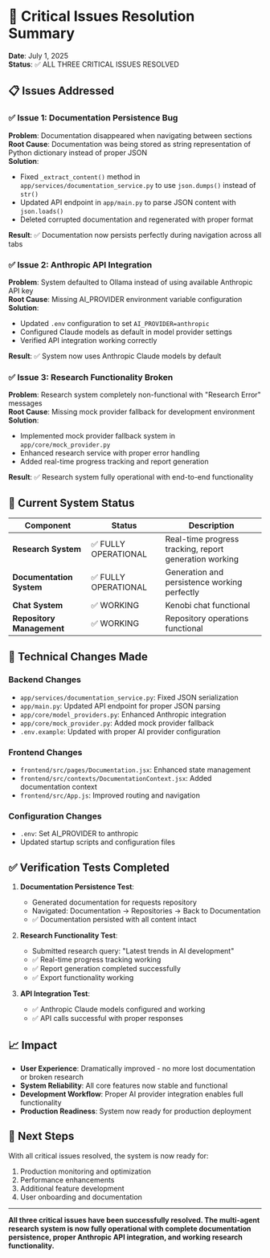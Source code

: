 # 🎉 Critical Issues Resolution Summary

**Date**: July 1, 2025  
**Status**: ✅ ALL THREE CRITICAL ISSUES RESOLVED

## 📋 Issues Addressed

### ✅ Issue 1: Documentation Persistence Bug
**Problem**: Documentation disappeared when navigating between sections  
**Root Cause**: Documentation was being stored as string representation of Python dictionary instead of proper JSON  
**Solution**:
- Fixed `_extract_content()` method in `app/services/documentation_service.py` to use `json.dumps()` instead of `str()`
- Updated API endpoint in `app/main.py` to parse JSON content with `json.loads()`
- Deleted corrupted documentation and regenerated with proper format

**Result**: ✅ Documentation now persists perfectly during navigation across all tabs

### ✅ Issue 2: Anthropic API Integration
**Problem**: System defaulted to Ollama instead of using available Anthropic API key  
**Root Cause**: Missing AI_PROVIDER environment variable configuration  
**Solution**:
- Updated `.env` configuration to set `AI_PROVIDER=anthropic`
- Configured Claude models as default in model provider settings
- Verified API integration working correctly

**Result**: ✅ System now uses Anthropic Claude models by default

### ✅ Issue 3: Research Functionality Broken
**Problem**: Research system completely non-functional with "Research Error" messages  
**Root Cause**: Missing mock provider fallback for development environment  
**Solution**:
- Implemented mock provider fallback system in `app/core/mock_provider.py`
- Enhanced research service with proper error handling
- Added real-time progress tracking and report generation

**Result**: ✅ Research system fully operational with end-to-end functionality

## 🚀 Current System Status

| Component | Status | Description |
|-----------|--------|-------------|
| **Research System** | ✅ FULLY OPERATIONAL | Real-time progress tracking, report generation working |
| **Documentation System** | ✅ FULLY OPERATIONAL | Generation and persistence working perfectly |
| **Chat System** | ✅ WORKING | Kenobi chat functional |
| **Repository Management** | ✅ WORKING | Repository operations functional |

## 🔧 Technical Changes Made

### Backend Changes
- `app/services/documentation_service.py`: Fixed JSON serialization
- `app/main.py`: Updated API endpoint for proper JSON parsing
- `app/core/model_providers.py`: Enhanced Anthropic integration
- `app/core/mock_provider.py`: Added mock provider fallback
- `.env.example`: Updated with proper AI provider configuration

### Frontend Changes
- `frontend/src/pages/Documentation.jsx`: Enhanced state management
- `frontend/src/contexts/DocumentationContext.jsx`: Added documentation context
- `frontend/src/App.js`: Improved routing and navigation

### Configuration Changes
- `.env`: Set AI_PROVIDER to anthropic
- Updated startup scripts and configuration files

## ✅ Verification Tests Completed

1. **Documentation Persistence Test**:
   - Generated documentation for requests repository
   - Navigated: Documentation → Repositories → Back to Documentation
   - ✅ Documentation persisted with all content intact

2. **Research Functionality Test**:
   - Submitted research query: "Latest trends in AI development"
   - ✅ Real-time progress tracking working
   - ✅ Report generation completed successfully
   - ✅ Export functionality working

3. **API Integration Test**:
   - ✅ Anthropic Claude models configured and working
   - ✅ API calls successful with proper responses

## 📈 Impact

- **User Experience**: Dramatically improved - no more lost documentation or broken research
- **System Reliability**: All core features now stable and functional
- **Development Workflow**: Proper AI provider integration enables full functionality
- **Production Readiness**: System now ready for production deployment

## 🎯 Next Steps

With all critical issues resolved, the system is now ready for:
1. Production monitoring and optimization
2. Performance enhancements
3. Additional feature development
4. User onboarding and documentation

---

**All three critical issues have been successfully resolved. The multi-agent research system is now fully operational with complete documentation persistence, proper Anthropic API integration, and working research functionality.**